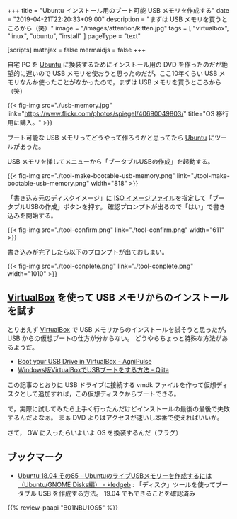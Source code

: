 +++
title = "Ubuntu インストール用のブート可能 USB メモリを作成する"
date = "2019-04-21T22:20:33+09:00"
description = "まずは USB メモリを買うところから（笑）"
image = "/images/attention/kitten.jpg"
tags = [ "virtualbox", "linux", "ubuntu", "install" ]
pageType = "text"

[scripts]
  mathjax = false
  mermaidjs = false
+++

自宅 PC を [Ubuntu] に換装するためにインストール用の DVD を作ったのだが絶望的に遅いので USB メモリを使おうと思ったのだが，ここ10年くらい USB メモリなんか使ったことがなかったので，まずは USB メモリを買うところから（笑）

{{< fig-img src="./usb-memory.jpg" link="https://www.flickr.com/photos/spiegel/40690049803/" title="OS 移行用に購入。" >}}

ブート可能な USB メモリってどうやって作ろうかと思ってたら [Ubuntu] にツールがあった。

USB メモリを挿してメニューから「ブータブルUSBの作成」を起動する。

{{< fig-img src="./tool-make-bootable-usb-memory.png" link="./tool-make-bootable-usb-memory.png" width="818" >}}

「書き込み元のディスクイメージ」に [ISO イメージファイル](http://www.ubuntulinux.jp/download/ja-remix "Ubuntu Desktop 日本語 Remixのダウンロード | Ubuntu Japanese Team")を指定して「ブータブルUSBの作成」ボタンを押す。
確認プロンプトが出るので「はい」で書き込みを開始する。

{{< fig-img src="./tool-confirm.png" link="./tool-confirm.png" width="611" >}}

書き込みが完了したら以下のプロンプトが出ておしまい。

{{< fig-img src="./tool-conplete.png" link="./tool-conplete.png" width="1010" >}}

## [VirtualBox] を使って USB メモリからのインストールを試す

とりあえず [VirtualBox] で USB メモリからのインストールを試そうと思ったが， USB からの仮想ブートの仕方が分からない。
どうやらちょっと特殊な方法があるようだ。

- [Boot your USB Drive in VirtualBox - AgniPulse](http://agnipulse.com/2009/07/boot-your-usb-drive-in-virtualbox/)
- [Windows版VirtualBoxでUSBブートをする方法 - Qiita](https://qiita.com/ta_b0_/items/6946f6e62b6a8c5bb4bc)

この記事のとおりに USB ドライブに接続する vmdk ファイルを作って仮想ディスクとして追加すれば，この仮想ディスクからブートできる。

で，実際に試してみたら上手く行ったんだけどインストールの最後の最後で失敗するんだよなぁ。
まぁ DVD よりはアクセスが速いし本番で使えればいいか。

さて， GW に入ったらいよいよ OS を換装するんだ（フラグ）

## ブックマーク

- [Ubuntu 18.04 その85 - UbuntuのライブUSBメモリーを作成するには（Ubuntu/GNOME Disks編） - kledgeb](https://kledgeb.blogspot.com/2018/04/ubuntu-1804-85-ubuntuusbubuntugnome.html) : 「ディスク」ツールを使ってブータブル USB を作成する方法。 19.04 でもできることを確認済み

[Ubuntu]: https://www.ubuntu.com/ "The leading operating system for PCs, IoT devices, servers and the cloud | Ubuntu"
[VirtualBox]: https://www.virtualbox.org/ "Oracle VM VirtualBox"

{{% review-paapi "B01NBU1OS5" %}} <!-- シリコンパワー USBメモリ 32GB USB3.1 -->
